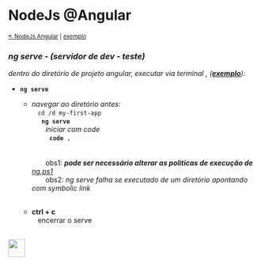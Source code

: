 # NodeJs @Angular

<sub>[:arrow_upper_left: NodeJs Angular](readme.md) | [*exemplo*](serve-sample.md)<sub>

### *ng serve - (servidor de dev - teste)*

*dentro do diretório de projeto angular, executar via terminal , ([**exemplo**](serve-sample.md)):*

- **`ng serve`** 
    - *navegar ao diretório antes:*
        <br/>&nbsp;&nbsp;&nbsp;`cd /d my-first-app`
        <br/>&nbsp;&nbsp;&nbsp;&nbsp;&nbsp;**`ng serve`**
        <br/>&nbsp;&nbsp;&nbsp;&nbsp;&nbsp;&nbsp;&nbsp;*iniciar com code*
        <br/>&nbsp;&nbsp;&nbsp;&nbsp;&nbsp;&nbsp;&nbsp;&nbsp;&nbsp;**`code .`**
        <br><br><br>&nbsp;&nbsp;&nbsp;&nbsp;&nbsp;&nbsp;&nbsp;obs1: ***pode ser necessário alterar as politicas de execução de*** [*ng.ps1*](../../../../../../so/windows/ferramentas/powershell/executionpolicy.md)
        <br>&nbsp;&nbsp;&nbsp;&nbsp;&nbsp;&nbsp;&nbsp;obs2: *ng serve falha se executado de um diretório apontando com symbolic link*
        <br><br>

    - **ctrl + c** 
    <br/>&nbsp;&nbsp;&nbsp;encerrar o serve

<sub></sub>
---

<image src="../../img/icon.svg" width="34px" height="36px"/>

<br/>&nbsp;